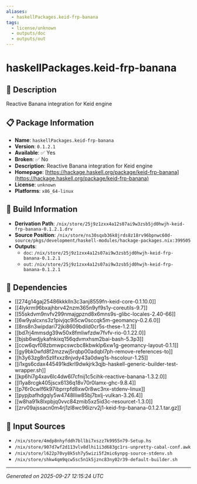 ```yaml
---
aliases:
  - haskellPackages.keid-frp-banana
tags:
  - license/unknown
  - outputs/doc
  - outputs/out
---
```


# haskellPackages.keid-frp-banana

## 📝 Description

Reactive Banana integration for Keid engine

## 📋 Package Information

- **Name**: `haskellPackages.keid-frp-banana`
- **Version**: `0.1.2.1`
- **Available**: ✅ Yes
- **Broken**: ✅ No
- **Description**: Reactive Banana integration for Keid engine
- **Homepage**: [https://hackage.haskell.org/package/keid-frp-banana](https://hackage.haskell.org/package/keid-frp-banana)
- **License**: `unknown`
- **Platforms**: `x86_64-linux`

## 🔧 Build Information

- **Derivation Path**: `/nix/store/25j9z1zxx4a12s07ai9w3zsb5jd0hwjh-keid-frp-banana-0.1.2.1.drv`
- **Source Position**: `/nix/store/ns30sqxb36k8jrds8z18rv96bpnwc60d-source/pkgs/development/haskell-modules/hackage-packages.nix:399505`
- **Outputs**:
  - `doc`:  `/nix/store/25j9z1zxx4a12s07ai9w3zsb5jd0hwjh-keid-frp-banana-0.1.2.1`
  - `out`:  `/nix/store/25j9z1zxx4a12s07ai9w3zsb5jd0hwjh-keid-frp-banana-0.1.2.1`

## 🔗 Dependencies

- [[274g14gaj25486kkklln3c3anj8559fn-keid-core-0.1.10.0]]
- [[4lykrm96bxajhbrv42nzm365n9yf9s1y-coreutils-9.7]]
- [[55skdvm9nvfv299nmajgpznd8x6mns9s-glibc-locales-2.40-66]]
- [[6w9yalcxns3z1pivjqc9i5cw0sccqk5m-geomancy-0.2.6.0]]
- [[8ns8n3wipdari72jki8609bdild0cr5s-these-1.2.1]]
- [[bd7rj4mmsdg39w50x8fmliwfzdw7fvfv-rio-0.1.22.0]]
- [[bjsb6wdjykafnkixq156qdvmxhsm2bai-bash-5.3p3]]
- [[ccw6qvf08zbmwpcswcbc8kbwklp6xw1g-geomancy-layout-0.1.1]]
- [[gy9bk0wfd8f2mzzwj5rqbp00adqbl7ph-remove-references-to]]
- [[h3y63zg8n5zllfxxz8njvdy43a0dwg1s-hscolour-1.25]]
- [[i1xgs6cdax445491kdkrl9dwkjrk3qjb-haskell-generic-builder-test-wrapper.sh]]
- [[kp6hi7g4xav6lc4dw6l7cfnij1c5cihk-reactive-banana-1.3.2.0]]
- [[l1ya8rcgk405jscx6136q18v70r0lamx-ghc-9.8.4]]
- [[p76r0cwlf6k97ibprrpfd8xw0r8wc3nx-stdenv-linux]]
- [[pypjbafhdgqly5w4748lliw85bj7bxlj-vulkan-3.26.4]]
- [[w8ha91k8lxpbjq0vvc84zmib5xz5id3c-resourcet-1.3.0]]
- [[zrv09ajssacn0m4rj1zl8wc96izrv2j1-keid-frp-banana-0.1.2.1.tar.gz]]

## 📁 Input Sources

- `/nix/store/4mdp8nhyfddh7bllbi7xszz7k9955n79-Setup.hs`
- `/nix/store/907d7wf2d113vlv8dlhi1i3d683gc1rs-unpretty-cabal-conf.awk`
- `/nix/store/l622p70vy8k5sh7y5wizi5f2mic6ynpg-source-stdenv.sh`
- `/nix/store/shkw4qm9qcw5sc5n1k5jznc83ny02r39-default-builder.sh`

---
*Generated on 2025-09-27 12:15:24 UTC*
